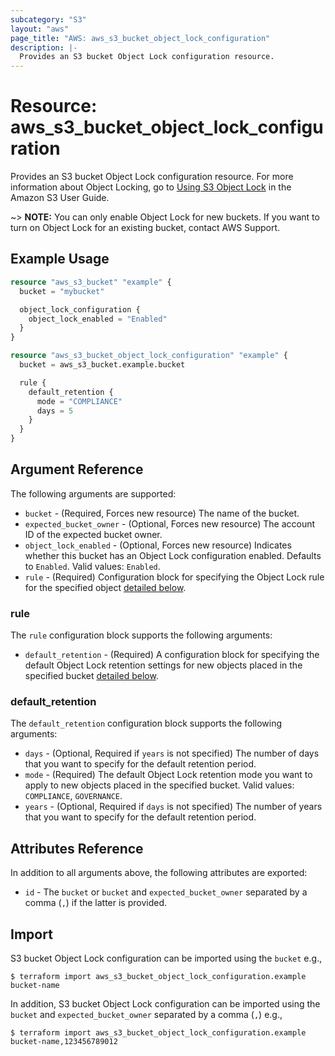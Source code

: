 ```yaml
---
subcategory: "S3"
layout: "aws"
page_title: "AWS: aws_s3_bucket_object_lock_configuration"
description: |-
  Provides an S3 bucket Object Lock configuration resource.
---
```


# Resource: aws_s3_bucket_object_lock_configuration

Provides an S3 bucket Object Lock configuration resource. For more information about Object Locking, go to [Using S3 Object Lock](https://docs.aws.amazon.com/AmazonS3/latest/userguide/object-lock.html) in the Amazon S3 User Guide.

~> **NOTE:** You can only enable Object Lock for new buckets. If you want to turn on Object Lock for an existing bucket, contact AWS Support.

## Example Usage

```terraform
resource "aws_s3_bucket" "example" {
  bucket = "mybucket"

  object_lock_configuration {
    object_lock_enabled = "Enabled"
  }
}

resource "aws_s3_bucket_object_lock_configuration" "example" {
  bucket = aws_s3_bucket.example.bucket

  rule {
    default_retention {
      mode = "COMPLIANCE"
      days = 5
    }
  }
}
```

## Argument Reference

The following arguments are supported:

* `bucket` - (Required, Forces new resource) The name of the bucket.
* `expected_bucket_owner` - (Optional, Forces new resource) The account ID of the expected bucket owner.
* `object_lock_enabled` - (Optional, Forces new resource) Indicates whether this bucket has an Object Lock configuration enabled. Defaults to `Enabled`. Valid values: `Enabled`.
* `rule` - (Required) Configuration block for specifying the Object Lock rule for the specified object [detailed below](#rule).

### rule

The `rule` configuration block supports the following arguments:

* `default_retention` - (Required) A configuration block for specifying the default Object Lock retention settings for new objects placed in the specified bucket [detailed below](#default_retention).

### default_retention

The `default_retention` configuration block supports the following arguments:

* `days` - (Optional, Required if `years` is not specified) The number of days that you want to specify for the default retention period.
* `mode` - (Required) The default Object Lock retention mode you want to apply to new objects placed in the specified bucket. Valid values: `COMPLIANCE`, `GOVERNANCE`.
* `years` - (Optional, Required if `days` is not specified) The number of years that you want to specify for the default retention period.

## Attributes Reference

In addition to all arguments above, the following attributes are exported:

* `id` - The `bucket` or `bucket` and `expected_bucket_owner` separated by a comma (`,`) if the latter is provided.

## Import

S3 bucket Object Lock configuration can be imported using the `bucket` e.g.,

```
$ terraform import aws_s3_bucket_object_lock_configuration.example bucket-name
```

In addition, S3 bucket Object Lock configuration can be imported using the `bucket` and `expected_bucket_owner` separated by a comma (`,`) e.g.,

```
$ terraform import aws_s3_bucket_object_lock_configuration.example bucket-name,123456789012
```
